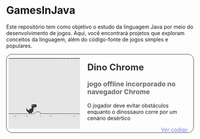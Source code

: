 # GamesInJava
Este repositório tem como objetivo o estudo da linguagem Java por meio do desenvolvimento de jogos. Aqui, você encontrará projetos que exploram conceitos da linguagem, além do código-fonte de jogos simples e populares.


<div style="height: 200px; border-radius: 15px; border: 1px solid rgb(63, 62, 62); display: flex; align-items: center; padding: 5px;">
  <img src="\DinoChrome\imagem\img.png" alt="Imagem" style="height: 190px; margin-right: 10px;">
  <div style="padding: 10px; height: 170px; display: flex; flex-direction: column; justify-content: flex-start; width: 100vw;">
    <h2 style="margin-top: 0; font-size: 24px; color: #333;">Dino Chrome</h2>
    <h3 style="margin-top: 0px; font-size: 18px; color: #666;">jogo offline incorporado no navegador Chrome</h3>
    <p style="margin-top: 0;">O jogador deve evitar obstáculos enquanto o dinossauro corre por um cenário desértico</p>
    <div style="display: flex; justify-content: flex-end; align-items: flex-end; margin-top: auto;">
      <a href="\DinoChrome" style="color: rgb(120, 120, 255); text-decoration: none;">Ver código</a>
    </div>
  </div>
</div>